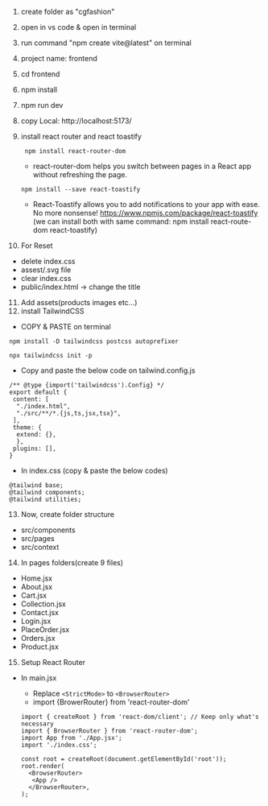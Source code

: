 1. create folder as "cgfashion"
2. open in vs code & open in terminal
3. run command "npm create vite@latest" on terminal
4. project name: frontend
5. cd frontend
6. npm install
7. npm run dev
8. copy Local: http://localhost:5173/


9. install react router and react toastify
   ```
    npm install react-router-dom
   ```
    - react-router-dom helps you switch between pages in a React app without refreshing the page.
   ```
   npm install --save react-toastify
   ```
    - React-Toastify allows you to add notifications to your app with ease. No more nonsense!
    https://www.npmjs.com/package/react-toastify
    (we can install both with same command: npm install react-route-dom react-toastify)

10. For Reset
 - delete index.css
 - assest/.svg file
 - clear index.css
 - public/index.html -> change the title

11. Add assets(products images etc...)
12. install TailwindCSS
  - COPY & PASTE on terminal
  ```
  npm install -D tailwindcss postcss autoprefixer
  ```
  ```
  npx tailwindcss init -p
  ```

   - Copy and paste the below code on tailwind.config.js
  
  ```
  /** @type {import('tailwindcss').Config} */
  export default {
   content: [
    "./index.html",
    "./src/**/*.{js,ts,jsx,tsx}",
   ],
   theme: {
    extend: {},
    },
   plugins: [],
  }
  ```

  - In index.css (copy & paste the below codes)

  ```
  @tailwind base;
  @tailwind components;
  @tailwind utilities;
  ```

13. Now, create folder structure
  - src/components 
  - src/pages
  - src/context 

14. In pages folders(create 9 files)
 - Home.jsx
 - About.jsx
 - Cart.jsx
 - Collection.jsx
 - Contact.jsx
 - Login.jsx
 - PlaceOrder.jsx
 - Orders.jsx
 - Product.jsx

15. Setup React Router
 - In main.jsx
   * Replace `<StrictMode>` to `<BrowserRouter>`
   * import {BrowerRouter} from 'react-router-dom'

    ```
    import { createRoot } from 'react-dom/client'; // Keep only what's necessary
    import { BrowserRouter } from 'react-router-dom';
    import App from './App.jsx';
    import './index.css';

    const root = createRoot(document.getElementById('root'));
    root.render(
      <BrowserRouter>
       <App />
      </BrowserRouter>,
    );

    ```
